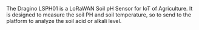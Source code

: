 The Dragino LSPH01 is a LoRaWAN Soil pH Sensor for IoT of Agriculture. It is designed to measure the soil PH and soil temperature, so to send to the platform to analyze the soil acid or alkali level.